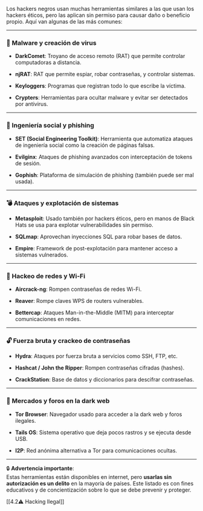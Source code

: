Los hackers negros usan muchas herramientas similares a las que usan los hackers éticos, pero las aplican sin permiso para causar daño o beneficio propio. Aquí van algunas de las más comunes:

---

### 🦠 Malware y creación de virus

- **DarkComet**: Troyano de acceso remoto (RAT) que permite controlar computadoras a distancia.
    
- **njRAT**: RAT que permite espiar, robar contraseñas, y controlar sistemas.
    
- **Keyloggers**: Programas que registran todo lo que escribe la víctima.
    
- **Crypters**: Herramientas para ocultar malware y evitar ser detectados por antivirus.
    

---

### 🎣 Ingeniería social y phishing

- **SET (Social Engineering Toolkit)**: Herramienta que automatiza ataques de ingeniería social como la creación de páginas falsas.
    
- **Evilginx**: Ataques de phishing avanzados con interceptación de tokens de sesión.
    
- **Gophish**: Plataforma de simulación de phishing (también puede ser mal usada).
    

---

### 💣 Ataques y explotación de sistemas

- **Metasploit**: Usado también por hackers éticos, pero en manos de Black Hats se usa para explotar vulnerabilidades sin permiso.
    
- **SQLmap**: Aprovechan inyecciones SQL para robar bases de datos.
    
- **Empire**: Framework de post-explotación para mantener acceso a sistemas vulnerados.
    

---

### 📡 Hackeo de redes y Wi-Fi

- **Aircrack-ng**: Rompen contraseñas de redes Wi-Fi.
    
- **Reaver**: Rompe claves WPS de routers vulnerables.
    
- **Bettercap**: Ataques Man-in-the-Middle (MITM) para interceptar comunicaciones en redes.
    

---

### 🔓 Fuerza bruta y crackeo de contraseñas

- **Hydra**: Ataques por fuerza bruta a servicios como SSH, FTP, etc.
    
- **Hashcat / John the Ripper**: Rompen contraseñas cifradas (hashes).
    
- **CrackStation**: Base de datos y diccionarios para descifrar contraseñas.
    

---

### 🧳 Mercados y foros en la dark web

- **Tor Browser**: Navegador usado para acceder a la dark web y foros ilegales.
    
- **Tails OS**: Sistema operativo que deja pocos rastros y se ejecuta desde USB.
    
- **I2P**: Red anónima alternativa a Tor para comunicaciones ocultas.
    

---

🔒 **Advertencia importante**:  
Estas herramientas están disponibles en internet, pero **usarlas sin autorización es un delito** en la mayoría de países. Este listado es con fines educativos y de concientización sobre lo que se debe prevenir y proteger.

[[4.2⚠️ Hacking Ilegal]]